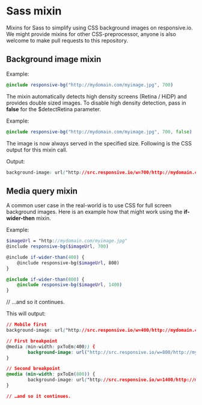 
# Sass mixin

Mixins for Sass to simplify using CSS background images on responsive.io.  We might provide mixins for other CSS-preprocessor, anyone is also welcome to make pull requests to this repository.


## Background image mixin

Example:

```scss
@include responsive-bg("http://mydomain.com/myimage.jpg", 700)
```

The mixin automatically detects high density screens (Retina / HiDP) and provides double sized images. To disable high density detection, pass in **false** for the $detectRetina parameter.

Example:

```scss
@include responsive-bg("http://mydomain.com/myimage.jpg", 700, false)
```

The image is now always served in the specified size.  Following is the CSS output for this mixin call.

Output:

```css
background-image: url("http://src.responsive.io/w=700/http://mydomain.com/myimage.jpg");
```


## Media query mixin

A common user case in the real-world is to use CSS for full screen background images. Here is an example how that might work using the **if-wider-then** mixin.

Example:

```scss
$imageUrl = "http://mydomain.com/myimage.jpg"
@include responsive-bg($imageUrl, 700)

@include if-wider-than(400) {
	@include responsive-bg($imageUrl, 800)
}

@include if-wider-than(800) {
	@include responsive-bg($imageUrl, 1400)
}
```

// …and so it continues.


This will output:

```css
// Mobile first
background-image: url("http://src.responsive.io/w=400/http://mydomain.com/myimage.jpg");

// First breakpoint 
@media (min-width: pxToEm(400)) {
		background-image: url("http://src.responsive.io/w=800/http://mydomain.com/myimage.jpg");
}

// Second breakpoint
@media (min-width: pxToEm(800)) {
		background-image: url("http://src.responsive.io/w=1400/http://mydomain.com/myimage.jpg")
}

// …and so it continues.
```





